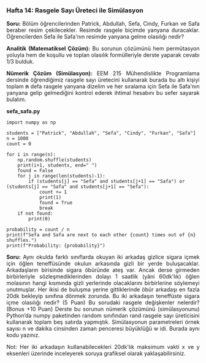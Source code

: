 <h3>Hafta 14: Rasgele Sayı Üreteci ile Simülasyon</h3>

<p align="justify"><b>Soru:</b> Bölüm öğrencilerinden Patrick, Abdullah, Sefa, Cindy, Furkan ve Safa beraber resim çekilecekler. Resimde rasgele biçimde yanyana duracaklar. Öğrencilerden Sefa ile Safa'nın resimde yanyana gelme olasılığı nedir?</p>

<p align="justify"><b>Analitik (Matematiksel Çözüm):</b> Bu sorunun çözümünü hem permütasyon yoluyla hem de koşullu ve toplan olasılık formülleriyle derste yaparak cevabı 1/3 bulduk.</p>

<p align="justify"><b>Nümerik Çözüm (Simülasyon):</b> EEM 215 Mühendislikte Programlama dersinde öğrendiğimiz rasgele sayı üretecini kullanarak burada bu altı kişiyi toplam <b>n</b> defa rasgele yanyana dizelim ve her sıralama için Sefa ile Safa'nın yanyana gelip gelmediğini kontrol ederek ihtimal hesabını bu sefer sayarak bulalım.</p>

<b>sefa_safa.py</b>

```
import numpy as np

students = ["Patrick", "Abdullah", "Sefa", "Cindy", "Furkan", "Safa"]
n = 1000
count = 0

for i in range(n):
    np.random.shuffle(students)
    print(i+1, students, end=" ")
    found = False
    for j in range(len(students)-1):
        if (students[j] == "Sefa" and students[j+1] == "Safa") or (students[j] == "Safa" and students[j+1] == "Sefa"):
            count += 1
            print(1)
            found = True
            break
    if not found:
        print(0)

probability = count / n
print(f"Sefa and Safa are next to each other {count} times out of {n} shuffles.")
print(f"Probability: {probability}")
```

<p align="justify"><b>Soru:</b> Aynı okulda farklı sınıflarda okuyan iki arkadaş gizlice sigara içmek için öğlen teneffüsünde okulun arkasında gizli bir yerde buluşacaklar. Arkadaşların birisinde sigara öbüründe ateş var. Ancak derse girmeden birbirleriyle sözleşmediklerinden dolayı 1 saatlik (yâni 60dk'lık) öğlen molasının hangi kısmında gizli yerlerinde olacaklarını birbirlerine söylemeyi unutmuşlar. Her ikisi de buluşma yerine gittiklerinde öbür arkadaşı en fazla 20dk bekleyip sınıfına dönmek zorunda. Bu iki arkadaşın teneffüste sigara içme olasılığı nedir? (5 Puan) Bu sorudaki rasgele değişkenler nelerdir? (Bonus +10 Puan) Derste bu sorunun nümerik çözümünü (simülasyonunu) Python’da numpy paketinden random sınıfından rand rasgele sayı üreticisini kullanarak toplam beş satırda yapmıştık. Simülasyonun parametreleri örnek sayısı n ve dakika cinsinden zaman penceresi büyüklüğü w idi. Burada aynı kodu yazınız. 
</p>

<p align="justify">Not: Her iki arkadaşın kullanabilecekleri 20dk'lık maksimum vakti x ve y eksenleri üzerinde inceleyerek soruya grafiksel olarak yaklaşabilirsiniz.</p>